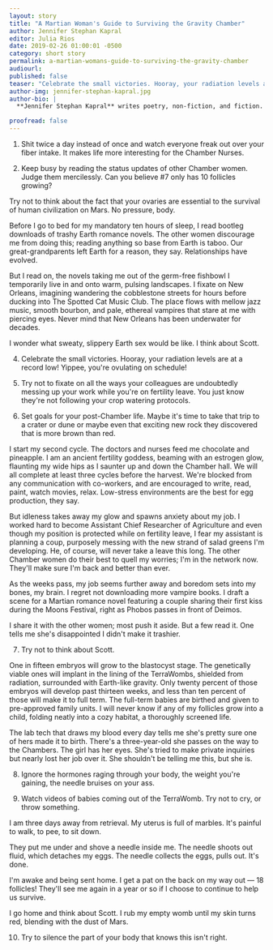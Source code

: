 ```yaml
---
layout: story
title: "A Martian Woman's Guide to Surviving the Gravity Chamber"
author: Jennifer Stephan Kapral
editor: Julia Rios
date: 2019-02-26 01:00:01 -0500
category: short story
permalink: a-martian-womans-guide-to-surviving-the-gravity-chamber
audiourl:
published: false
teaser: "Celebrate the small victories. Hooray, your radiation levels are at a record low! Yippee, you're ovulating on schedule!"
author-img: jennifer-stephan-kapral.jpg
author-bio: |
  **Jennifer Stephan Kapral** writes poetry, non-fiction, and fiction. She was born in the shadows of steel mills in Western PA and studied creative non-fiction at the University of Pittsburgh. Her work has also appeared in _The Arcanist_ and _Flash Fiction Magazine_, and she is forever at work on her unfinished novels. She resides in Houston, TX, exploring the bayous with her husband, daughter, and two dogs. Visit her at [thegreenquill.org](http://www.thegreenquill.org).

proofread: false
---
```


1. Shit twice a day instead of once and watch everyone freak out over your fiber intake. It makes life more interesting for the Chamber Nurses.

2. Keep busy by reading the status updates of other Chamber women. Judge them mercilessly. Can you believe #7 only has 10 follicles growing?

Try not to think about the fact that your ovaries are essential to the survival of human civilization on Mars. No pressure, body.

Before I go to bed for my mandatory ten hours of sleep, I read bootleg downloads of trashy Earth romance novels. The other women discourage me from doing this; reading anything so base from Earth is taboo. Our great-grandparents left Earth for a reason, they say. Relationships have evolved.

But I read on, the novels taking me out of the germ-free fishbowl I temporarily live in and onto warm, pulsing landscapes. I fixate on New Orleans, imagining wandering the cobblestone streets for hours before ducking into The Spotted Cat Music Club. The place flows with mellow jazz music, smooth bourbon, and pale, ethereal vampires that stare at me with piercing eyes. Never mind that New Orleans has been underwater for decades.

I wonder what sweaty, slippery Earth sex would be like. I think about Scott.

4. Celebrate the small victories. Hooray, your radiation levels are at a record low! Yippee, you're ovulating on schedule!

5. Try not to fixate on all the ways your colleagues are undoubtedly messing up your work while you're on fertility leave. You just know they're not following your crop watering protocols.

6. Set goals for your post-Chamber life. Maybe it's time to take that trip to a crater or dune or maybe even that exciting new rock they discovered that is more brown than red.

I start my second cycle. The doctors and nurses feed me chocolate and pineapple. I am an ancient fertility goddess, beaming with an estrogen glow, flaunting my wide hips as I saunter up and down the Chamber hall.
We will all complete at least three cycles before the harvest. We're blocked from any communication with co-workers, and are encouraged to write, read, paint, watch movies, relax. Low-stress environments are the best for egg production, they say.

But idleness takes away my glow and spawns anxiety about my job. I worked hard to become Assistant Chief Researcher of Agriculture and even though my position is protected while on fertility leave, I fear my assistant is planning a coup, purposely messing with the new strand of salad greens I'm developing. He, of course, will never take a leave this long. The other Chamber women do their best to quell my worries; I'm in the network now. They'll make sure I'm back and better than ever.

As the weeks pass, my job seems further away and boredom sets into my bones, my brain. I regret not downloading more vampire books. I draft a scene for a Martian romance novel featuring a couple sharing their first kiss during the Moons Festival, right as Phobos passes in front of Deimos.

I share it with the other women; most push it aside. But a few read it. One tells me she's disappointed I didn't make it trashier.

7. Try not to think about Scott.

One in fifteen embryos will grow to the blastocyst stage. The genetically viable ones will implant in the lining of the TerraWombs, shielded from radiation, surrounded with Earth-like gravity. Only twenty percent of those embryos will develop past thirteen weeks, and less than ten percent of those will make it to full term. The full-term babies are birthed and given to pre-approved family units. I will never know if any of my follicles grow into a child, folding neatly into a cozy habitat, a thoroughly screened life.

The lab tech that draws my blood every day tells me she's pretty sure one of hers made it to birth. There's a three-year-old she passes on the way to the Chambers. The girl has her eyes. She's tried to make private inquiries but nearly lost her job over it. She shouldn't be telling me this, but she is.

8. Ignore the hormones raging through your body, the weight you're gaining, the needle bruises on your ass.

9. Watch videos of babies coming out of the TerraWomb. Try not to cry, or throw something.

I am three days away from retrieval. My uterus is full of marbles. It's painful to walk, to pee, to sit down.

They put me under and shove a needle inside me. The needle shoots out fluid, which detaches my eggs. The needle collects the eggs, pulls out. It's done.

I'm awake and being sent home. I get a pat on the back on my way out — 18 follicles! They'll see me again in a year or so if I choose to continue to help us survive.

I go home and think about Scott. I rub my empty womb until my skin turns red, blending with the dust of Mars.

10. Try to silence the part of your body that knows this isn't right.
